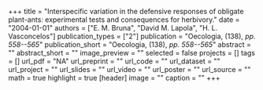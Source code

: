 +++
title = "Interspecific variation in the defensive responses of obligate plant-ants: experimental tests and consequences for herbivory."
date = "2004-01-01"
authors = ["E. M. Bruna", "David M. Lapola", "H. L. Vasconcelos"]
publication_types = ["2"]
publication = "Oecologia, (138), _pp. 558--565_"
publication_short = "Oecologia, (138), _pp. 558--565_"
abstract = ""
abstract_short = ""
image_preview = ""
selected = false
projects = []
tags = []
url_pdf = "NA"
url_preprint = ""
url_code = ""
url_dataset = ""
url_project = ""
url_slides = ""
url_video = ""
url_poster = ""
url_source = ""
math = true
highlight = true
[header]
image = ""
caption = ""
+++
